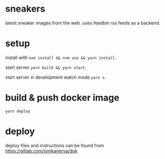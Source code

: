 # sneakers

latest sneaker images from the web. uses feedbin rss feeds as a backend.

# setup

install with `nvm install && nvm use && yarn install`.

start server `yarn build && yarn start`.

start server in development watch mode `yarn s`.

# build & push docker image

```
yarn deploy
```

# deploy

deploy files and instructions can be found from https://gitlab.com/jonikanerva/dok
